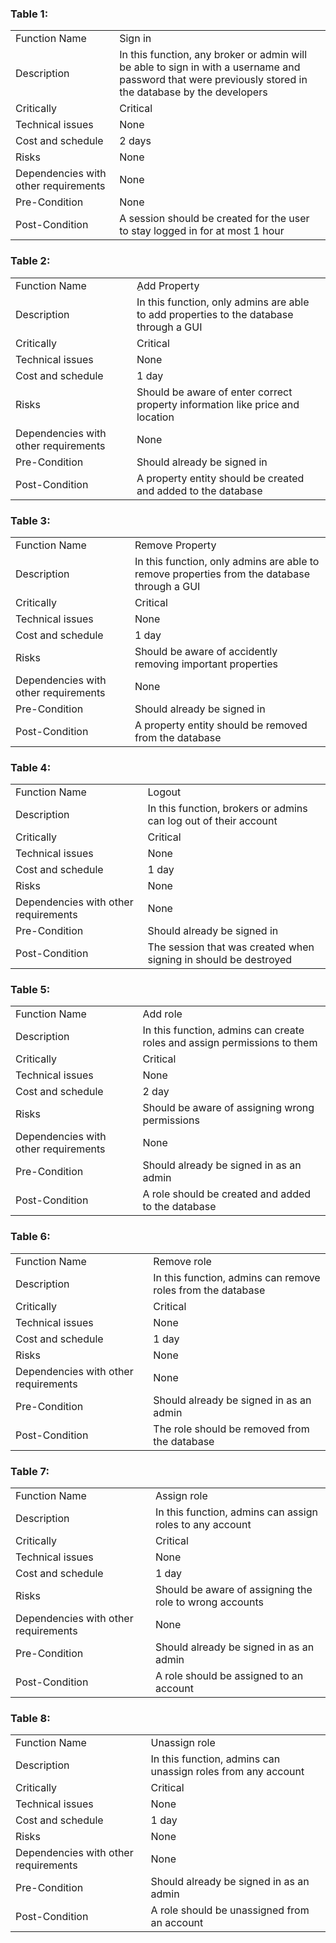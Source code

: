 ### Table 1:
<table>
	<tr>
		<td>Function Name</td>
		<td>Sign in</td>
	</tr>
	<tr>
		<td>Description</td>
		<td>In this function, any broker or admin will be able to sign in with a username and password that were previously stored in the database by the developers</td>
	</tr>
	<tr>
		<td>Critically</td>
		<td>Critical</td>
	</tr>
	<tr>
		<td>Technical issues</td>
		<td>None</td>
	</tr>
	<tr>
		<td>Cost and schedule</td>
		<td>2 days</td>
	</tr>
	<tr>
		<td>Risks</td>
		<td>None</td>
	</tr>
	<tr>
		<td>Dependencies with other requirements</td>
		<td>None</td>
	</tr>
	<tr>
		<td>Pre-Condition</td>
		<td>None</td>
	</tr>
	<tr>
		<td>Post-Condition</td>
		<td>A session should be created for the user to stay logged in for at most 1 hour</td>
	</tr>
</table>

### Table 2:
<table>
	<tr>
		<td>Function Name</td>
		<td>ِAdd Property</td>
	</tr>
	<tr>
		<td>Description</td>
		<td>In this function, only admins are able to add properties to the database through a GUI</td>
	</tr>
	<tr>
		<td>Critically</td>
		<td>Critical</td>
	</tr>
	<tr>
		<td>Technical issues</td>
		<td>None</td>
	</tr>
	<tr>
		<td>Cost and schedule</td>
		<td>1 day</td>
	</tr>
	<tr>
		<td>Risks</td>
		<td>Should be aware of enter correct property information like price and location</td>
	</tr>
	<tr>
		<td>Dependencies with other requirements</td>
		<td>None</td>
	</tr>
	<tr>
		<td>Pre-Condition</td>
		<td>Should already be signed in</td>
	</tr>
	<tr>
		<td>Post-Condition</td>
		<td>A property entity should be created and added to the database</td>
	</tr>
</table>

### Table 3:
<table>
	<tr>
		<td>Function Name</td>
		<td>Remove Property</td>
	</tr>
	<tr>
		<td>Description</td>
		<td>In this function, only admins are able to remove properties from the database through a GUI</td>
	</tr>
	<tr>
		<td>Critically</td>
		<td>Critical</td>
	</tr>
	<tr>
		<td>Technical issues</td>
		<td>None</td>
	</tr>
	<tr>
		<td>Cost and schedule</td>
		<td>1 day</td>
	</tr>
	<tr>
		<td>Risks</td>
		<td>Should be aware of accidently removing important properties</td>
	</tr>
	<tr>
		<td>Dependencies with other requirements</td>
		<td>None</td>
	</tr>
	<tr>
		<td>Pre-Condition</td>
		<td>Should already be signed in</td>
	</tr>
	<tr>
		<td>Post-Condition</td>
		<td>A property entity should be removed from the database</td>
	</tr>
</table>

### Table 4:
<table>
	<tr>
		<td>Function Name</td>
		<td>Logout</td>
	</tr>
	<tr>
		<td>Description</td>
		<td>In this function, brokers or admins can log out of their account</td>
	</tr>
	<tr>
		<td>Critically</td>
		<td>Critical</td>
	</tr>
	<tr>
		<td>Technical issues</td>
		<td>None</td>
	</tr>
	<tr>
		<td>Cost and schedule</td>
		<td>1 day</td>
	</tr>
	<tr>
		<td>Risks</td>
		<td>None</td>
	</tr>
	<tr>
		<td>Dependencies with other requirements</td>
		<td>None</td>
	</tr>
	<tr>
		<td>Pre-Condition</td>
		<td>Should already be signed in</td>
	</tr>
	<tr>
		<td>Post-Condition</td>
		<td>The session that was created when signing in should be destroyed</td>
	</tr>
</table>

### Table 5:
<table>
	<tr>
		<td>Function Name</td>
		<td>Add role</td>
	</tr>
	<tr>
		<td>Description</td>
		<td>In this function, admins can create roles and assign permissions to them</td>
	</tr>
	<tr>
		<td>Critically</td>
		<td>Critical</td>
	</tr>
	<tr>
		<td>Technical issues</td>
		<td>None</td>
	</tr>
	<tr>
		<td>Cost and schedule</td>
		<td>2 day</td>
	</tr>
	<tr>
		<td>Risks</td>
		<td>Should be aware of assigning wrong permissions</td>
	</tr>
	<tr>
		<td>Dependencies with other requirements</td>
		<td>None</td>
	</tr>
	<tr>
		<td>Pre-Condition</td>
		<td>Should already be signed in as an admin</td>
	</tr>
	<tr>
		<td>Post-Condition</td>
		<td>A role should be created and added to the database</td>
	</tr>
</table>

### Table 6:
<table>
	<tr>
		<td>Function Name</td>
		<td>Remove role</td>
	</tr>
	<tr>
		<td>Description</td>
		<td>In this function, admins can remove roles from the database</td>
	</tr>
	<tr>
		<td>Critically</td>
		<td>Critical</td>
	</tr>
	<tr>
		<td>Technical issues</td>
		<td>None</td>
	</tr>
	<tr>
		<td>Cost and schedule</td>
		<td>1 day</td>
	</tr>
	<tr>
		<td>Risks</td>
		<td>None</td>
	</tr>
	<tr>
		<td>Dependencies with other requirements</td>
		<td>None</td>
	</tr>
	<tr>
		<td>Pre-Condition</td>
		<td>Should already be signed in as an admin</td>
	</tr>
	<tr>
		<td>Post-Condition</td>
		<td>The role should be removed from the database</td>
	</tr>
</table>

### Table 7:
<table>
	<tr>
		<td>Function Name</td>
		<td>Assign role</td>
	</tr>
	<tr>
		<td>Description</td>
		<td>In this function, admins can assign roles to any account</td>
	</tr>
	<tr>
		<td>Critically</td>
		<td>Critical</td>
	</tr>
	<tr>
		<td>Technical issues</td>
		<td>None</td>
	</tr>
	<tr>
		<td>Cost and schedule</td>
		<td>1 day</td>
	</tr>
	<tr>
		<td>Risks</td>
		<td>Should be aware of assigning the role to wrong accounts</td>
	</tr>
	<tr>
		<td>Dependencies with other requirements</td>
		<td>None</td>
	</tr>
	<tr>
		<td>Pre-Condition</td>
		<td>Should already be signed in as an admin</td>
	</tr>
	<tr>
		<td>Post-Condition</td>
		<td>A role should be assigned to an account</td>
	</tr>
</table>

### Table 8:
<table>
	<tr>
		<td>Function Name</td>
		<td>Unassign role</td>
	</tr>
	<tr>
		<td>Description</td>
		<td>In this function, admins can unassign roles from any account</td>
	</tr>
	<tr>
		<td>Critically</td>
		<td>Critical</td>
	</tr>
	<tr>
		<td>Technical issues</td>
		<td>None</td>
	</tr>
	<tr>
		<td>Cost and schedule</td>
		<td>1 day</td>
	</tr>
	<tr>
		<td>Risks</td>
		<td>None</td>
	</tr>
	<tr>
		<td>Dependencies with other requirements</td>
		<td>None</td>
	</tr>
	<tr>
		<td>Pre-Condition</td>
		<td>Should already be signed in as an admin</td>
	</tr>
	<tr>
		<td>Post-Condition</td>
		<td>A role should be unassigned from an account</td>
	</tr>
</table>